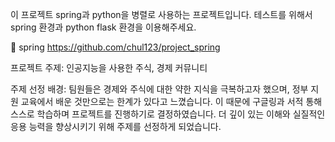 이 프로젝트 spring과 python을 병렬로 사용하는 프로젝트입니다. 테스트를 위해서
spring 환경과 python flask 환경을 이용해주세요.

🔗 spring https://github.com/chul123/project_spring

프로젝트 주제: 인공지능을 사용한 주식, 경제 커뮤니티​

주제 선정 배경: 팀원들은 경제와 주식에 대한 약한 지식을 극복하고자 했으며, 정부 지원 교육에서 배운 것만으로는 한계가 있다고 느꼈습니다. 이 때문에 구글링과 서적 통해 스스로 학습하며 프로젝트를 진행하기로 결정하였습니다. 더 깊이 있는 이해와 실질적인 응용 능력을 향상시키기 위해 주제를 선정하게  되었습니다.​
